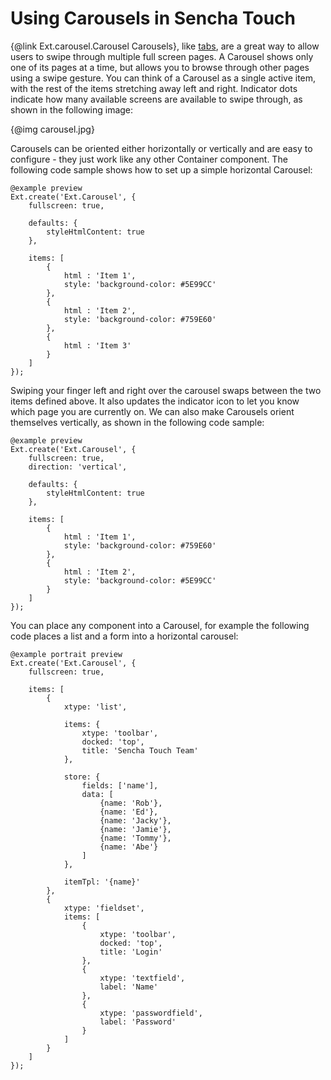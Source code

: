 # Using Carousels in Sencha Touch

{@link Ext.carousel.Carousel Carousels}, like [tabs](#!/guide/tabs), are a great way to allow users to swipe through multiple full screen pages.
A Carousel shows only one of its pages at a time, but allows you to browse through other pages using a swipe gesture. You can think of a Carousel as a single active item, with the rest of the items stretching away left and right. Indicator dots indicate how many available screens are available to swipe through, as shown in the following image:

{@img carousel.jpg}

Carousels can be oriented either horizontally or vertically and are easy to configure - they just work like any other Container component. The following code sample shows how to set up a simple horizontal Carousel:

    @example preview
    Ext.create('Ext.Carousel', {
        fullscreen: true,

        defaults: {
            styleHtmlContent: true
        },

        items: [
            {
                html : 'Item 1',
                style: 'background-color: #5E99CC'
            },
            {
                html : 'Item 2',
                style: 'background-color: #759E60'
            },
            {
                html : 'Item 3'
            }
        ]
    });

Swiping your finger left and right over the carousel swaps between the two items defined above. It also updates the indicator icon to let you know which page you are currently on. We can also make Carousels orient themselves vertically, as shown in the following code sample:

    @example preview
    Ext.create('Ext.Carousel', {
        fullscreen: true,
        direction: 'vertical',

        defaults: {
            styleHtmlContent: true
        },

        items: [
            {
                html : 'Item 1',
                style: 'background-color: #759E60'
            },
            {
                html : 'Item 2',
                style: 'background-color: #5E99CC'
            }
        ]
    });

You can place any component into a Carousel, for example the following code places a list and a form into a horizontal carousel:

    @example portrait preview
    Ext.create('Ext.Carousel', {
        fullscreen: true,

        items: [
            {
                xtype: 'list',

                items: {
                    xtype: 'toolbar',
                    docked: 'top',
                    title: 'Sencha Touch Team'
                },

                store: {
                    fields: ['name'],
                    data: [
                        {name: 'Rob'},
                        {name: 'Ed'},
                        {name: 'Jacky'},
                        {name: 'Jamie'},
                        {name: 'Tommy'},
                        {name: 'Abe'}
                    ]
                },

                itemTpl: '{name}'
            },
            {
                xtype: 'fieldset',
                items: [
                    {
                        xtype: 'toolbar',
                        docked: 'top',
                        title: 'Login'
                    },
                    {
                        xtype: 'textfield',
                        label: 'Name'
                    },
                    {
                        xtype: 'passwordfield',
                        label: 'Password'
                    }
                ]
            }
        ]
    });
